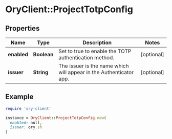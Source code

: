 # OryClient::ProjectTotpConfig

## Properties

| Name | Type | Description | Notes |
| ---- | ---- | ----------- | ----- |
| **enabled** | **Boolean** | Set to true to enable the TOTP authentication method. | [optional] |
| **issuer** | **String** | The issuer is the name which will appear in the Authenticator app. | [optional] |

## Example

```ruby
require 'ory-client'

instance = OryClient::ProjectTotpConfig.new(
  enabled: null,
  issuer: ory.sh
)
```

